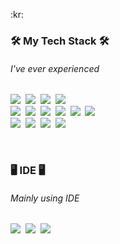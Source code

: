 <p>:kr:</p>

<h3>🛠 My Tech Stack 🛠</h3>
<h6>I've ever experienced</h6>

<p align>
  <img src="https://img.shields.io/badge/C Sharp-239120?style=flat-square&logo=C-Sharp&logoColor=white"/></a>&nbsp 
  <img src="https://img.shields.io/badge/C++-00599C?style=flat-square&logo=C%2B%2B&logoColor=white"/></a>&nbsp 
  <img src="https://img.shields.io/badge/C-A8B9CC?style=flat-square&logo=C&logoColor=white"/></a>&nbsp
  <img src="https://img.shields.io/badge/ROS-FFFFFF"/></a>&nbsp
  <br>
  <img src="https://img.shields.io/badge/SpringBoot-6DB33F?style=flat-square&logo=Spring&logoColor=white"/></a>&nbsp 
  <img src="https://img.shields.io/badge/Java-007396?style=flat-square&logo=Java&logoColor=white"/></a>&nbsp 
  <img src="https://img.shields.io/badge/JavaScript-ffb13b?style=flat-square&logo=javascript&logoColor=white"/></a>&nbsp
  <img src="https://img.shields.io/badge/CSS3-1572B6?style=flat-square&logo=css3&logoColor=white"/></a>&nbsp
  <img src="https://img.shields.io/badge/HTML5-E34F26?style=flat-square&logo=HTML5&logoColor=white"/></a>&nbsp
  <img src="https://img.shields.io/badge/jQuery-0769AD?style=flat-square&logo=jQuery&logoColor=white"/></a>&nbsp
  <br>
  <img src="https://img.shields.io/badge/MATLAB-75AADB?style=flat-square&logo=Mathworks&logoColor=white"/></a>&nbsp
  <img src="https://img.shields.io/badge/RStudio-0076A8?style=flat-square&logo=RStudio&logoColor=white"/></a>&nbsp
  <img src="https://img.shields.io/badge/Python-3766AB?style=flat-square&logo=Python&logoColor=white"/></a>&nbsp
  <img src="https://img.shields.io/badge/Mysql-E6B91E?style=flat-square&logo=MySql&logoColor=white"/></a>&nbsp
</p>
<br>

<h3>🖥️ IDE 🖥️</h3>
<h6>Mainly using IDE</h6>
<p align>
  <img src="https://img.shields.io/badge/Visual Studio-5C2D91?style=flat-square&logo=Visual-Studio&logoColor=white"/></a>&nbsp
  <img src="https://img.shields.io/badge/Visual Studio Code-007ACC?style=flat-square&logo=Visual-Studio-Code&logoColor=white"/></a>&nbsp
  <img src="https://img.shields.io/badge/IntelliJ IDEA-000000?style=flat-square&logo=IntelliJ-IDEA&logoColor=white"/></a>&nbsp 
</p>
